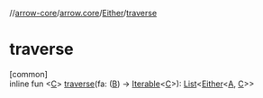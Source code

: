 //[arrow-core](../../../index.md)/[arrow.core](../index.md)/[Either](index.md)/[traverse](traverse.md)

# traverse

[common]\
inline fun &lt;[C](traverse.md)&gt; [traverse](traverse.md)(fa: ([B](index.md)) -&gt; [Iterable](https://kotlinlang.org/api/latest/jvm/stdlib/kotlin.collections/-iterable/index.html)&lt;[C](traverse.md)&gt;): [List](https://kotlinlang.org/api/latest/jvm/stdlib/kotlin.collections/-list/index.html)&lt;[Either](index.md)&lt;[A](index.md), [C](traverse.md)&gt;&gt;
